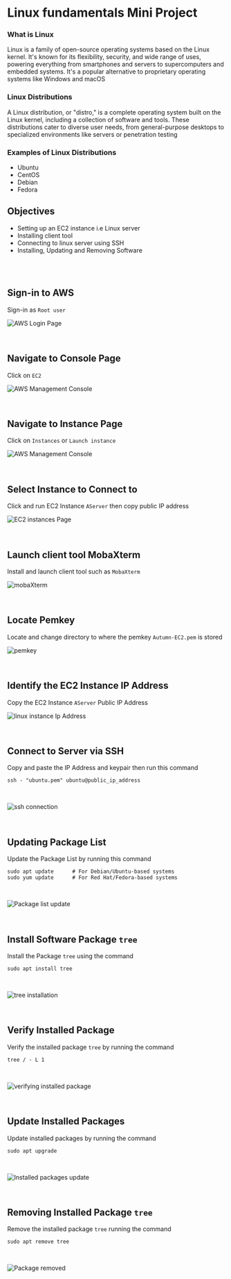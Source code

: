 # Linux fundamentals Mini Project
 


### What is Linux

Linux is a family of open-source operating systems based on the Linux kernel. It's known for its flexibility, security, and wide range of uses, powering everything from smartphones and servers to supercomputers and embedded systems. It's a popular alternative to proprietary operating systems like Windows and macOS


### Linux Distributions

A Linux distribution, or "distro," is a complete operating system built on the Linux kernel, including a collection of software and tools. These distributions cater to diverse user needs, from general-purpose desktops to specialized environments like servers or penetration testing

### Examples of Linux Distributions
- Ubuntu
- CentOS
- Debian
- Fedora

## Objectives

- Setting up an EC2 instance i.e Linux server
- Installing client tool
- Connecting to linux server using SSH
- Installing, Updating and Removing Software

<br> <br> 

## Sign-in to AWS 

Sign-in as `Root user`

![AWS Login Page](Img/aws_l.png)

<br>

## Navigate to Console Page

Click on `EC2`

![AWS Management Console](Img/ec2_c.png)

<br>

## Navigate to Instance Page

Click on `Instances` or `Launch instance`

![AWS Management Console](Img/ec2_d.png)

<br>


## Select Instance to Connect to

Click and run EC2 Instance `AServer` then copy public IP address

![EC2 instances Page](Img/ec2ip.png)

<br>


## Launch client tool MobaXterm

Install and launch client tool such as `MobaXterm`

![mobaXterm](Img/mobX.png)

<br>


## Locate Pemkey

Locate and change directory to where the pemkey  `Autumn-EC2.pem` is stored

![pemkey](Img/Apem.png)

<br>

## Identify the EC2 Instance IP Address

Copy the EC2 Instance `AServer` Public IP Address

![linux instance Ip Address](Img/ec2ip.png)

<br>

## Connect to Server via SSH

Copy and paste the IP Address and keypair then run this command

 ```
 ssh - "ubuntu.pem" ubuntu@public_ip_address
```
<br>

![ssh connection](Img/sshc.png)

<br>

## Updating Package List

Update the Package List by running this command
```
sudo apt update      # For Debian/Ubuntu-based systems
sudo yum update      # For Red Hat/Fedora-based systems

```
<br>

![Package list update](Img/aptupdate.png)

<br>


## Install Software Package `tree`

Install the Package `tree` using the command
```
sudo apt install tree
```
<br>

![tree installation](Img/itree.png)

<br>

## Verify Installed Package

Verify the installed package `tree` by running the command
```
tree / - L 1
```
<br>

![verifying installed package](Img/ctree.png)

<br>


## Update Installed Packages

Update installed packages by running the command
```
sudo apt upgrade
```
<br>

![Installed packages update](Img/aptupgrade.png)

<br>


## Removing Installed Package `tree`

Remove the installed package `tree` running the command
```
sudo apt remove tree
```
<br>

![Package removed](Img/rmtree.png)




